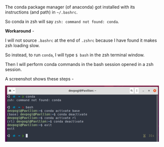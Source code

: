 The conda package manager (of anaconda) got installed with its instructions (and path) in `~/.bashrc`.

So conda in zsh will say `zsh: command not found: conda`.

**Workaround** - 

I will not source `.bashrc` at the end of `.zshrc` because I have found it makes zsh loading slow.

So instead, to run `conda`, I will type `$ bash` in the zsh terminal window.

Then I will perform conda commands in the bash session opened in a zsh session.

A screenshot shows these steps - 

![conda activate *env_name*](assets/conda_usage.png)
